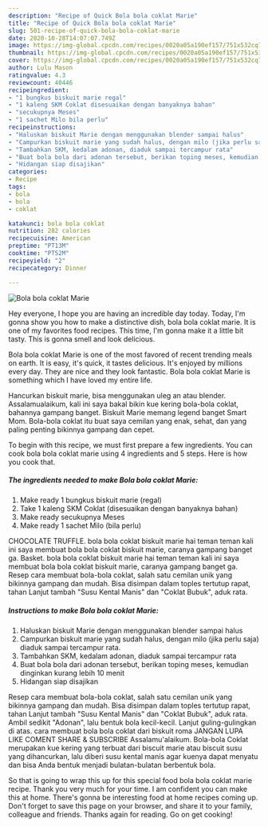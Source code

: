 ```yaml
---
description: "Recipe of Quick Bola bola coklat Marie"
title: "Recipe of Quick Bola bola coklat Marie"
slug: 501-recipe-of-quick-bola-bola-coklat-marie
date: 2020-10-28T14:07:07.749Z
image: https://img-global.cpcdn.com/recipes/0020a05a190ef157/751x532cq70/bola-bola-coklat-marie-foto-resep-utama.jpg
thumbnail: https://img-global.cpcdn.com/recipes/0020a05a190ef157/751x532cq70/bola-bola-coklat-marie-foto-resep-utama.jpg
cover: https://img-global.cpcdn.com/recipes/0020a05a190ef157/751x532cq70/bola-bola-coklat-marie-foto-resep-utama.jpg
author: Lulu Mason
ratingvalue: 4.3
reviewcount: 40446
recipeingredient:
- "1 bungkus biskuit marie regal"
- "1 kaleng SKM Coklat disesuaikan dengan banyaknya bahan"
- "secukupnya Meses"
- "1 sachet Milo bila perlu"
recipeinstructions:
- "Haluskan biskuit Marie dengan menggunakan blender sampai halus"
- "Campurkan biskuit marie yang sudah halus, dengan milo (jika perlu saja) diaduk sampai tercampur rata."
- "Tambahkan SKM, kedalam adonan, diaduk sampai tercampur rata"
- "Buat bola bola dari adonan tersebut, berikan toping meses, kemudian dinginkan kurang lebih 10 menit"
- "Hidangan siap disajikan"
categories:
- Recipe
tags:
- bola
- bola
- coklat

katakunci: bola bola coklat 
nutrition: 282 calories
recipecuisine: American
preptime: "PT13M"
cooktime: "PT52M"
recipeyield: "2"
recipecategory: Dinner

---
```



![Bola bola coklat Marie](https://img-global.cpcdn.com/recipes/0020a05a190ef157/751x532cq70/bola-bola-coklat-marie-foto-resep-utama.jpg)

Hey everyone, I hope you are having an incredible day today. Today, I'm gonna show you how to make a distinctive dish, bola bola coklat marie. It is one of my favorites food recipes. This time, I'm gonna make it a little bit tasty. This is gonna smell and look delicious.

Bola bola coklat Marie is one of the most favored of recent trending meals on earth. It is easy, it's quick, it tastes delicious. It's enjoyed by millions every day. They are nice and they look fantastic. Bola bola coklat Marie is something which I have loved my entire life.

Hancurkan biskuit marie, bisa menggunakan uleg an atau blender. Assalamualaikum, kali ini saya bakal bikin kue kering bola-bola coklat, bahannya gampang banget. Biskuit Marie memang legend banget Smart Mom. Bola-bola coklat itu buat saya cemilan yang enak, sehat, dan yang paling penting bikinnya gampang dan cepet.


To begin with this recipe, we must first prepare a few ingredients. You can cook bola bola coklat marie using 4 ingredients and 5 steps. Here is how you cook that.

<!--inarticleads1-->

##### The ingredients needed to make Bola bola coklat Marie:

1. Make ready 1 bungkus biskuit marie (regal)
1. Take 1 kaleng SKM Coklat (disesuaikan dengan banyaknya bahan)
1. Make ready secukupnya Meses
1. Make ready 1 sachet Milo (bila perlu)


CHOCOLATE TRUFFLE. bola bola coklat biskuit marie hai teman teman kali ini saya membuat bola bola coklat biskuit marie, caranya gampang banget ga. Basket. bola bola coklat biskuit marie hai teman teman kali ini saya membuat bola bola coklat biskuit marie, caranya gampang banget ga. Resep cara membuat bola-bola coklat, salah satu cemilan unik yang bikinnya gampang dan mudah. Bisa disimpan dalam toples tertutup rapat, tahan Lanjut tambah &#34;Susu Kental Manis&#34; dan &#34;Coklat Bubuk&#34;, aduk rata. 

<!--inarticleads2-->

##### Instructions to make Bola bola coklat Marie:

1. Haluskan biskuit Marie dengan menggunakan blender sampai halus
1. Campurkan biskuit marie yang sudah halus, dengan milo (jika perlu saja) diaduk sampai tercampur rata.
1. Tambahkan SKM, kedalam adonan, diaduk sampai tercampur rata
1. Buat bola bola dari adonan tersebut, berikan toping meses, kemudian dinginkan kurang lebih 10 menit
1. Hidangan siap disajikan


Resep cara membuat bola-bola coklat, salah satu cemilan unik yang bikinnya gampang dan mudah. Bisa disimpan dalam toples tertutup rapat, tahan Lanjut tambah &#34;Susu Kental Manis&#34; dan &#34;Coklat Bubuk&#34;, aduk rata. Ambil sedikit &#34;Adonan&#34;, lalu bentuk bola kecil-kecil. Lanjut guling-gulingkan di atas. cara membuat bola bola coklat dari biskuit roma JANGAN LUPA LIKE COMENT SHARE &amp; SUBSCRIBE Assalamu&#39;alaikum. Bola-bola Coklat merupakan kue kering yang terbuat dari biscuit marie atau biscuit susu yang dihancurkan, lalu diberi susu kental manis agar kuenya dapat menyatu dan bisa Anda bentuk menjadi bulatan-bulatan berbentuk bola. 

So that is going to wrap this up for this special food bola bola coklat marie recipe. Thank you very much for your time. I am confident you can make this at home. There's gonna be interesting food at home recipes coming up. Don't forget to save this page on your browser, and share it to your family, colleague and friends. Thanks again for reading. Go on get cooking!

